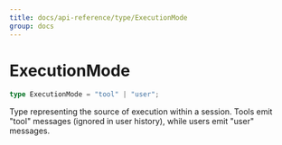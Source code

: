 ```yaml
---
title: docs/api-reference/type/ExecutionMode
group: docs
---
```


# ExecutionMode

```ts
type ExecutionMode = "tool" | "user";
```

Type representing the source of execution within a session.
Tools emit "tool" messages (ignored in user history), while users emit "user" messages.
